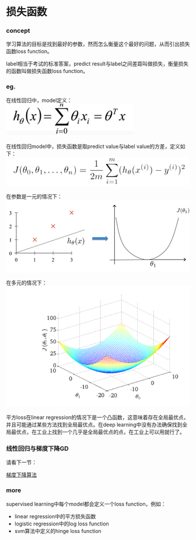 # 损失函数

### concept
学习算法的目标是找到最好的参数，然而怎么衡量这个最好的问题，从而引出损失函数loss function。

label相当于考试的标准答案，predict result与label之间差距叫做损失，衡量损失的函数叫做损失函数loss function。

### eg.
在线性回归中，model定义：
![](./20170521165243.png)

在线性回归model中，损失函数是取predict value与label value的方差，定义如下：
![](./20170521165348.png)

在参数是一元的情况下：
![](./20170521171921.png)

在多元的情况下：
![](./20170521171944.png)

平方loss在linear regression的情况下是一个凸函数，这意味着存在全局最优点，并且可能通过某些方法找到全局最优点。在deep learning中没有办法确保找到全局最优点，在工业上找到一个几乎是全局最优点的点，在工业上可以用就行了。

### 线性回归与梯度下降GD
请看下一节：

[梯度下降算法](https://github.com/bobkentt/Learning-machine-from-scratch-/blob/master/alg-base/ch1/%E6%A2%AF%E5%BA%A6%E4%B8%8B%E9%99%8D.md)


### more
supervised learning中每个model都会定义一个loss function，例如：
* linear regression中的平方损失函数
* logistic regression中的log loss function
* svm算法中定义的hinge loss function

